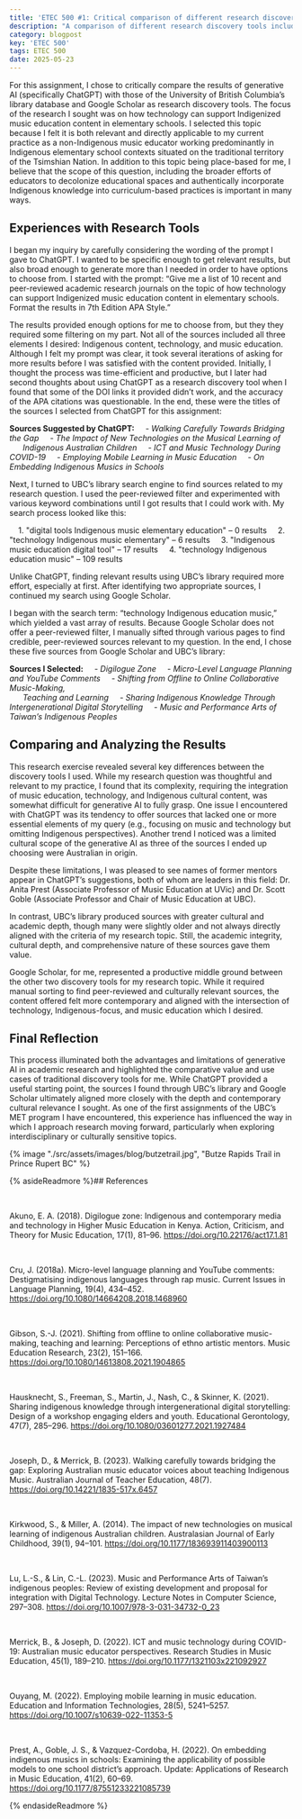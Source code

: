 ```yaml
---
title: 'ETEC 500 #1: Critical comparison of different research discovery tools'
description: "A comparison of different research discovery tools including ChatGPT, UBC Library, and Google Scholar"
category: blogpost
key: 'ETEC 500'
tags: ETEC 500
date: 2025-05-23
---
```

For this assignment, I chose to critically compare the results of generative AI (specifically ChatGPT) with those of the University of British Columbia’s library database and Google Scholar as research discovery tools. The focus of the research I sought was on how technology can support Indigenized music education content in elementary schools. I selected this topic because I felt it is both relevant and directly applicable to my current practice as a non-Indigenous music educator working predominantly in Indigenous elementary school contexts situated on the traditional territory of the Tsimshian Nation. In addition to this topic being place-based for me, I believe that the scope of this question, including the broader efforts of educators to decolonize educational spaces and authentically incorporate Indigenous knowledge into curriculum-based practices is important in many ways.

## Experiences with Research Tools
I began my inquiry by carefully considering the wording of the prompt I gave to ChatGPT. I wanted to be specific enough to get relevant results, but also broad enough to generate more than I needed in order to have options to choose from. I started with the prompt: “Give me a list of 10 recent and peer-reviewed academic research journals on the topic of how technology can support Indigenized music education content in elementary schools. Format the results in 7th Edition APA Style.”

The results provided enough options for me to choose from, but they they required some filtering on my part. Not all of the sources included all three elements I desired: Indigenous content, technology, and music education. Although I felt my prompt was clear, it took several iterations of asking for more results before I was satisfied with the content provided. Initially, I thought the process was time-efficient and productive, but I later had second thoughts about using ChatGPT as a research discovery tool when I found that some of the DOI links it provided didn’t work, and the accuracy of the APA citations was questionable. In the end, these were the titles of the sources I selected from ChatGPT for this assignment:

 **Sources Suggested by ChatGPT:**
  &nbsp;&nbsp;&nbsp;&nbsp;- *Walking Carefully Towards Bridging the Gap*
  &nbsp;&nbsp;&nbsp;&nbsp;- *The Impact of New Technologies on the Musical Learning of* <br> &nbsp;&nbsp;&nbsp;&nbsp;&nbsp;&nbsp;*Indigenous Australian Children*
  &nbsp;&nbsp;&nbsp;&nbsp;- *ICT and Music Technology During COVID-19*
 &nbsp;&nbsp;&nbsp;&nbsp;- *Employing Mobile Learning in Music Education*
&nbsp;&nbsp;&nbsp;&nbsp;- *On Embedding Indigenous Musics in Schools*


Next, I turned to UBC’s library search engine to find sources related to my research question. I used the peer-reviewed filter and experimented with various keyword combinations until I got results that I could work with. My search process looked like this:

  &nbsp;&nbsp;&nbsp;&nbsp;1. "digital tools Indigenous music elementary education" – 0 results
   &nbsp;&nbsp;&nbsp;&nbsp;2. "technology Indigenous music elementary" – 6 results
  &nbsp;&nbsp;&nbsp;&nbsp;3. "Indigenous music education digital tool" – 17 results
  &nbsp;&nbsp;&nbsp;&nbsp;4. "technology Indigenous education music" – 109 results

Unlike ChatGPT, finding relevant results using UBC’s library required more effort, especially at first. After identifying two appropriate sources, I continued my search using Google Scholar.

I began with the search term: “technology Indigenous education music,” which yielded a vast array of results. Because Google Scholar does not offer a peer-reviewed filter, I manually sifted through various pages to find credible, peer-reviewed sources relevant to my question. In the end, I chose these five sources from Google Scholar and UBC’s library:

   **Sources I Selected:**
    &nbsp;&nbsp;&nbsp;&nbsp;- *Digilogue Zone*
    &nbsp;&nbsp;&nbsp;&nbsp;- *Micro-Level Language Planning and YouTube Comments*
    &nbsp;&nbsp;&nbsp;&nbsp;- *Shifting from Offline to Online Collaborative Music-Making,* <br> &nbsp;&nbsp;&nbsp;&nbsp;&nbsp;&nbsp;*Teaching and Learning*
    &nbsp;&nbsp;&nbsp;&nbsp;- *Sharing Indigenous Knowledge Through Intergenerational Digital Storytelling*
    &nbsp;&nbsp;&nbsp;&nbsp;- *Music and Performance Arts of Taiwan’s Indigenous Peoples*

## Comparing and Analyzing the Results
This research exercise revealed several key differences between the discovery tools I used. While my research question was thoughtful and relevant to my practice, I found that its complexity, requiring the integration of music education, technology, and Indigenous cultural content, was somewhat difficult for generative AI to fully grasp. One issue I encountered with ChatGPT was its tendency to offer sources that lacked one or more essential elements of my query (e.g., focusing on music and technology but omitting Indigenous perspectives). Another trend I noticed was a limited cultural scope of the generative AI as three of the sources I ended up choosing were Australian in origin.

Despite these limitations, I was pleased to see names of former mentors appear in ChatGPT’s suggestions, both of whom are leaders in this field: Dr. Anita Prest (Associate Professor of Music Education at UVic) and Dr. Scott Goble (Associate Professor and Chair of Music Education at UBC).

In contrast, UBC’s library produced sources with greater cultural and academic depth, though many were slightly older and not always directly aligned with the criteria of my research topic. Still, the academic integrity, cultural depth, and comprehensive nature of these sources gave them value.

Google Scholar, for me, represented a productive middle ground between the other two discovery tools for my research topic. While it required manual sorting to find peer-reviewed and culturally relevant sources, the content offered felt more contemporary and aligned with the intersection of technology, Indigenous-focus, and music education which I desired.

## Final Reflection
This process illuminated both the advantages and limitations of generative AI in academic research and highlighted the comparative value and use cases of traditional discovery tools for me. While ChatGPT provided a useful starting point, the sources I found through UBC’s library and Google Scholar ultimately aligned more closely with the depth and contemporary cultural relevance I sought. As one of the first assignments of the UBC’s MET program I have encountered, this experience has influenced the way in which I approach research moving forward, particularly when exploring interdisciplinary or culturally sensitive topics.  


{% image "./src/assets/images/blog/butzetrail.jpg", "Butze Rapids Trail in Prince Rupert BC" %}


{% asideReadmore %}## References

<br>

Akuno, E. A. (2018). Digilogue zone: Indigenous and contemporary media and technology in Higher Music Education in Kenya. Action, Criticism, and Theory for Music Education, 17(1), 81–96. https://doi.org/10.22176/act17.1.81 

<br>

Cru, J. (2018a). Micro-level language planning and YouTube comments: Destigmatising indigenous languages through rap music. Current Issues in Language Planning, 19(4), 434–452. https://doi.org/10.1080/14664208.2018.1468960 

<br>

Gibson, S.-J. (2021). Shifting from offline to online collaborative music-making, teaching and learning: Perceptions of ethno artistic mentors. Music Education Research, 23(2), 151–166. https://doi.org/10.1080/14613808.2021.1904865 

<br>

Hausknecht, S., Freeman, S., Martin, J., Nash, C., & Skinner, K. (2021). Sharing indigenous knowledge through intergenerational digital storytelling: Design of a workshop engaging elders and youth. Educational Gerontology, 47(7), 285–296. https://doi.org/10.1080/03601277.2021.1927484 

<br>

Joseph, D., & Merrick, B. (2023). Walking carefully towards bridging the gap: Exploring Australian music educator voices about teaching Indigenous Music. Australian Journal of Teacher Education, 48(7). https://doi.org/10.14221/1835-517x.6457 

<br>

Kirkwood, S., & Miller, A. (2014). The impact of new technologies on musical learning of indigenous Australian children. Australasian Journal of Early Childhood, 39(1), 94–101. https://doi.org/10.1177/183693911403900113 

<br>

Lu, L.-S., & Lin, C.-L. (2023). Music and Performance Arts of Taiwan’s indigenous peoples: Review of existing development and proposal for integration with Digital Technology. Lecture Notes in Computer Science, 297–308. https://doi.org/10.1007/978-3-031-34732-0_23 

<br>

Merrick, B., & Joseph, D. (2022). ICT and music technology during COVID-19: Australian music educator perspectives. Research Studies in Music Education, 45(1), 189–210. https://doi.org/10.1177/1321103x221092927 

<br>

Ouyang, M. (2022). Employing mobile learning in music education. Education and Information Technologies, 28(5), 5241–5257. https://doi.org/10.1007/s10639-022-11353-5 

<br>

Prest, A., Goble, J. S., & Vazquez-Cordoba, H. (2022). On embedding indigenous musics in schools: Examining the applicability of possible models to one school district’s approach. Update: Applications of Research in Music Education, 41(2), 60–69. https://doi.org/10.1177/87551233221085739 




{% endasideReadmore %}

